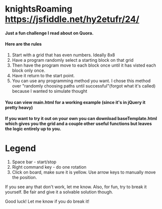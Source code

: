 # knightsRoaming https://jsfiddle.net/hy2etufr/24/


#### Just a fun challenge I read about on Quora.
#### Here are the rules
1. Start with a grid that has even numbers. Ideally 8x8
2. Have a program randomly select a starting block on that grid
3. Then have the program move to each block once until it has visted each block only once.
4. Have it return to the start point.
5. You can use any programming method you want. I chose this method over "randomly choosing paths until successful"(forgot what it's called) because I wanted to simulate thought

#### You can view main.html for a working example (since it's in jQuery it pretty heavy)
#### If you want to try it out on your own you can download baseTemplate.html which gives you the grid and a couple other useful functions but leaves the logic entirely up to you.

# Legend
1. Space bar - start/stop
2. Right command key - do one rotation
3. Click on board, make sure it is yellow. Use arrow keys to manually move the position.


If you see any that don't work, let me know.
Also, for fun, try to break it yourself. Be fair and give it a solvable solution though.

Good luck! Let me know if you do break it!
